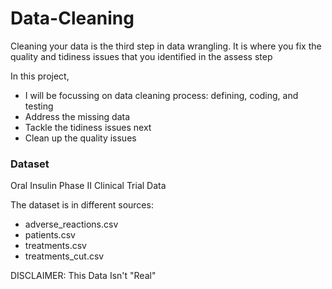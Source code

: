 # Data-Cleaning
Cleaning your data is the third step in data wrangling. It is where you fix the quality and tidiness issues that you identified in the assess step


In this project, 
- I will be focussing on data cleaning process: defining, coding, and testing 
- Address the missing data 
- Tackle the tidiness issues next
- Clean up the quality issues

### Dataset 

Oral Insulin Phase II Clinical Trial Data 

The dataset is in different sources: 

- adverse_reactions.csv 
- patients.csv
- treatments.csv 
- treatments_cut.csv

DISCLAIMER: This Data Isn't "Real" 





